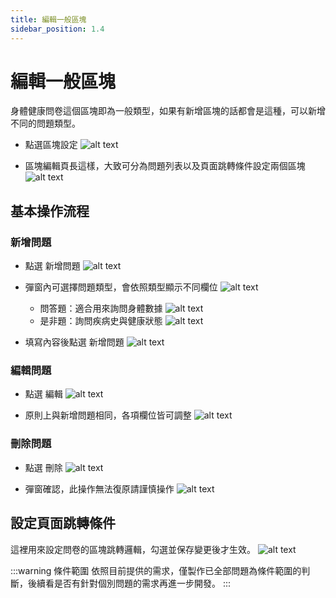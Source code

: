 ```yaml
---
title: 編輯一般區塊
sidebar_position: 1.4
---
```


# 編輯一般區塊

身體健康問卷這個區塊即為一般類型，如果有新增區塊的話都會是這種，可以新增不同的問題類型。

- 點選區塊設定
  ![alt text](img/questionniare-section-03.png)

- 區塊編輯頁長這樣，大致可分為問題列表以及頁面跳轉條件設定兩個區塊
  ![alt text](img/normal-block-01.png)

## 基本操作流程

### 新增問題

- 點選 新增問題
  ![alt text](img/add-question-01.png)

- 彈窗內可選擇問題類型，會依照類型顯示不同欄位
  ![alt text](img/add-question-02.png)
    - 問答題：適合用來詢問身體數據
      ![alt text](img/add-question-03.png)
    - 是非題：詢問疾病史與健康狀態
      ![alt text](img/add-question-04.png)

- 填寫內容後點選 新增問題
  ![alt text](img/add-question-05.png)

### 編輯問題

- 點選 編輯
  ![alt text](img/edit-question-01.png)

- 原則上與新增問題相同，各項欄位皆可調整
  ![alt text](img/edit-question-02.png)

### 刪除問題

- 點選 刪除
  ![alt text](img/delete-question-01.png)

- 彈窗確認，此操作無法復原請謹慎操作
  ![alt text](img/delete-question-02.png)

## 設定頁面跳轉條件

這裡用來設定問卷的區塊跳轉邏輯，勾選並保存變更後才生效。
![alt text](img/questionnaire-logic-01.png)

:::warning 條件範圍
依照目前提供的需求，僅製作已全部問題為條件範圍的判斷，後續看是否有針對個別問題的需求再進一步開發。
:::
